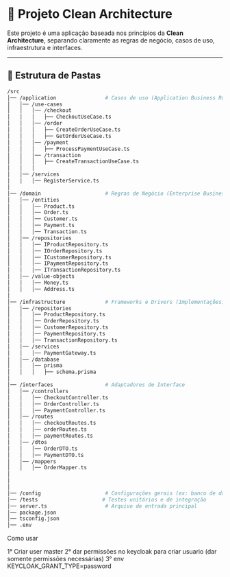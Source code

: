 # 🧠 Projeto Clean Architecture

Este projeto é uma aplicação baseada nos princípios da **Clean Architecture**, separando claramente as regras de negócio, casos de uso, infraestrutura e interfaces.

---

## 📁 Estrutura de Pastas

```bash
/src
│── /application                # Casos de uso (Application Business Rules)
│   │── /use-cases
│   │   │── /checkout
│   │   │   ├── CheckoutUseCase.ts
│   │   │── /order
│   │   │   ├── CreateOrderUseCase.ts
│   │   │   ├── GetOrderUseCase.ts
│   │   │── /payment
│   │   │   ├── ProcessPaymentUseCase.ts
│   │   │── /transaction
│   │   │   ├── CreateTransactionUseCase.ts
│   │   │
│   │── /services
│   │   │── RegisterService.ts
│
│── /domain                     # Regras de Negócio (Enterprise Business Rules)
│   │── /entities
│   │   │── Product.ts
│   │   │── Order.ts
│   │   │── Customer.ts
│   │   │── Payment.ts
│   │   │── Transaction.ts
│   │── /repositories
│   │   │── IProductRepository.ts
│   │   │── IOrderRepository.ts
│   │   │── ICustomerRepository.ts
│   │   │── IPaymentRepository.ts
│   │   │── ITransactionRepository.ts
│   │── /value-objects
│   │   │── Money.ts
│   │   │── Address.ts
│
│── /infrastructure             # Frameworks e Drivers (Implementações)
│   │── /repositories
│   │   │── ProductRepository.ts
│   │   │── OrderRepository.ts
│   │   │── CustomerRepository.ts
│   │   │── PaymentRepository.ts
│   │   │── TransactionRepository.ts
│   │── /services
│   │   │── PaymentGateway.ts
│   │── /database
│   │   │── prisma
│   │   │   ├── schema.prisma
│
│── /interfaces                 # Adaptadores de Interface
│   │── /controllers
│   │   │── CheckoutController.ts
│   │   │── OrderController.ts
│   │   │── PaymentController.ts
│   │── /routes
│   │   │── checkoutRoutes.ts
│   │   │── orderRoutes.ts
│   │   │── paymentRoutes.ts
│   │── /dtos
│   │   │── OrderDTO.ts
│   │   │── PaymentDTO.ts
│   │── /mappers
│   │   │── OrderMapper.ts
│
│
│
│── /config                     # Configurações gerais (ex: banco de dados,
│── /tests                     # Testes unitários e de integração
│── server.ts                   # Arquivo de entrada principal
│── package.json
│── tsconfig.json
│── .env
```

Como usar

1° Criar user master
2° dar permissões no keycloak para criar usuario (dar somente permissões necessárias)
3° env KEYCLOAK_GRANT_TYPE=password
